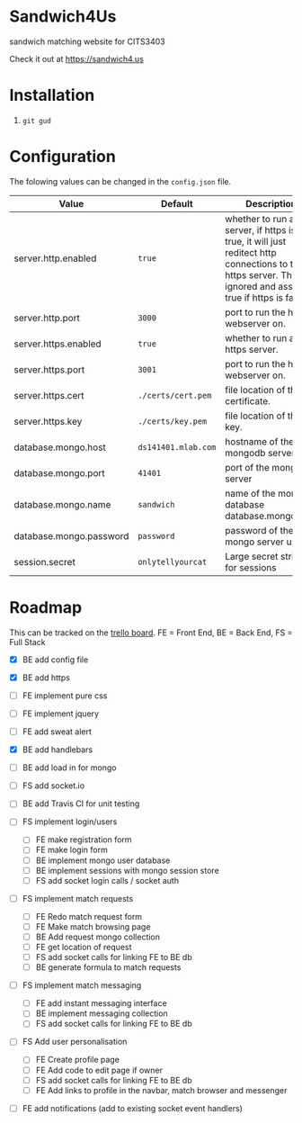 # Sandwich4Us
sandwich matching website for CITS3403

Check it out at https://sandwich4.us

# Installation
1. `git gud`

# Configuration

The folowing values can be changed in the `config.json` file.


Value|Default|Description
-----|-------|-----------
server.http.enabled     |`true`| whether to run a http server, if https is also true, it will just reditect http connections to the https server. This is ignored and assumed true if https is false.
server.http.port        |`3000`| port to run the http webserver on.
server.https.enabled    |`true`| whether to run a https server.
server.https.port       |`3001`| port to run the https webserver on.
server.https.cert       | `./certs/cert.pem`| file location of the ssl certificate.
server.https.key        | `./certs/key.pem`| file location of the ssl key.
database.mongo.host     |`ds141401.mlab.com`| hostname of the mongodb server
database.mongo.port     |`41401`| port of the mongo server
database.mongo.name     |`sandwich`| name of the mongo database database.mongo.user     |`public`| username of the mongo server user
database.mongo.password |`password`| password of the mongo server user
session.secret          |`onlytellyourcat`| Large secret string for sessions

# Roadmap
This can be tracked on the [trello board](https://trello.com/b/lY581frK).
FE = Front End, BE = Back End, FS = Full Stack

 - [x] BE add config file
 - [x] BE add https
 - [ ] FE implement pure css
 - [ ] FE implement jquery
 - [ ] FE add sweat alert
 - [x] BE add handlebars
 - [ ] BE add load in for mongo
 - [ ] FS add socket.io
 - [ ] BE add Travis CI for unit testing

 - [ ] FS implement login/users
   - [ ] FE make registration form
   - [ ] FE make login form
   - [ ] BE implement mongo user database
   - [ ] BE implement sessions with mongo session store
   - [ ] FS add socket login calls / socket auth

 - [ ] FS implement match requests
   - [ ] FE Redo match request form
   - [ ] FE Make match browsing page
   - [ ] BE Add request mongo collection
   - [ ] FE get location of request
   - [ ] FS add socket calls for linking FE to BE db
   - [ ] BE generate formula to match requests

 - [ ] FS implement match messaging
   - [ ] FE add instant messaging interface
   - [ ] BE implement messaging collection
   - [ ] FS add socket calls for linking FE to BE db

 - [ ] FS Add user personalisation
   - [ ] FE Create profile page
   - [ ] FE Add code to edit page if owner
   - [ ] FS add socket calls for linking FE to BE db
   - [ ] FE Add links to profile in the navbar, match browser and messenger

 - [ ] FE add notifications (add to existing socket event handlers)